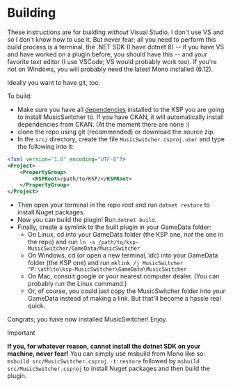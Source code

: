 # Building
These instructions are for building *without* Visual Studio. I don't use VS and so I don't know how to
use it. But never fear; all you need to perform this build process is a terminal, the .NET SDK \(I have dotnet 8\) --
if you have VS and have worked on a plugin before, you should have this -- and your favorite text editor (I use VSCode; VS would probably work too). If you're not on Windows, you will probably need the latest Mono installed (6.12).

Ideally you want to have git, too.

To build:

* Make sure you have all [dependencies](README.md#dependencies) installed to the KSP you are going to install
  MusicSwitcher to. If you have CKAN, it will automatically install dependencies from CKAN.
  \(At the moment there are none :\)
* clone the repo using git (recommended) or download the source zip.
* In the `src/` directory, create the file `MusicSwitcher.csproj.user` and type the following into it:
```xml
<?xml version="1.0" encoding="UTF-8"?>
<Project>
    <PropertyGroup>
        <KSPRoot>/path/to/KSP/</KSPRoot>
    </PropertyGroup>
</Project>
```
* Then open your terminal in the repo root and run `dotnet restore` to install
  Nuget packages.
* Now you can build the plugin! Run `dotnet build`.
* Finally, create a symlink to the built plugin in your GameData folder:
  * On Linux, cd into your GameData folder \(the KSP one, *not* the one in the repo\) and
    run `ln -s /path/to/ksp-MusicSwitcher/GameData/MusicSwitcher`
  * On Windows, cd \(or open a new terminal, idc\) into your GameData folder \(the KSP one\) and
    run `mklink /j MusicSwitcher "P:\ath\to\ksp-MusicSwitcher\GameData\MusicSwitcher`
  * On Mac, consult google or your nearest computer dealer. \(You can probably run the Linux command\.)
  * Or, of course, you could just copy the MusicSwitcher folder into your GameData instead of making
    a link. But that'll become a hassle real quick.

Congrats; you have now installed MusicSwitcher! Enjoy.

>[!IMPORTANT]
>**If you, for whatever reason, cannot install the dotnet SDK on your machine, never fear!** You can simply use msbuild from
>Mono like so: `msbuild src/MusicSwitcher.csproj -t:restore` followed by `msbuild src/MusicSwitcher.csproj` to install
>Nuget packages and then build the plugin.
